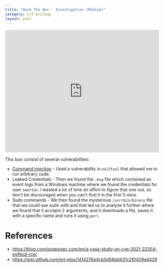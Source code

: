 ```yaml
---
title: "Hack The Box - Investigation [Medium]"
category: ctf-writeup
layout: post
---
```


<iframe style="width:100%; height:400px;" src="https://www.youtube.com/embed/bYAHMY38kHE" title="YouTube video player" frameborder="0" allow="accelerometer; autoplay; clipboard-write; encrypted-media; gyroscope; picture-in-picture; web-share" allowfullscreen></iframe>

This box consist of several vulnerabilities:

* [Command Injection](https://book.hacktricks.xyz/pentesting-web/command-injection) - Used a vulnerability in `exiftool` that allowed me to run arbitrary code.
* Leaked Credentials - Then we found the `.msg` file which contained an event logs from a Windows machine where we found the credentials for user `smorton`. I wasted a lot of time an effort to figure that one out, so don't be discouraged when you can't find it in the first 5 mins. 
* Sudo commands - We then found the mysterious `/usr/bin/binary` file that we could use sudo with and that led us to analyze it further where we found that it accepts 2 arguments, and it downloads a file, saves it with a specific name and runs it using `perl`.

# References
- https://blog.convisoappsec.com/en/a-case-study-on-cve-2021-22204-exiftool-rce/
- https://gist.github.com/ert-plus/1414276e4cb5d56dd431c2f0429e4429
